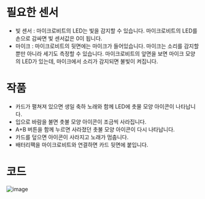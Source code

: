 # 필요한 센서
* 빛 센서 : 마이크로비트의 LED는 빛을 감지할 수 있습니다. 마이크로비트의 LED를 손으로 감싸면 빛 센서값은 0이 됩니다.
* 마이크 : 마이크로비트의 뒷면에는 마이크가 들어있습니다. 마이크는 소리를 감지할 뿐만 아니라 세기도 측정할 수 있습니다. 마이크로비트의 앞면을 보면 마이크 모양의 LED가 있는데, 마이크에서 소리가 감지되면 불빛이 켜집니다.

# 작품
* 카드가 펼쳐져 있으면 생일 축하 노래와 함께 LED에 촛물 모양 아이콘이 나타납니다.
* 입으로 바람을 불면 촛불 모양 아이콘이 조금씩 사라집니다.
* A+B 버튼을 함께 누르면 사라졌던 촛불 모양 아이콘이 다시 나타납니다.
* 카드를 덮으면 아이콘이 사라지고 노래가 멈춥니다.
* 배터리팩을 마이크로비트와 연결하면 카드 뒷면에 붙입니다.

# 코드
![image](https://github.com/itple-sw/microbit/assets/76088532/4c8860b3-691e-42e3-8810-af7fdf693c37)



